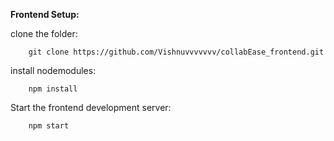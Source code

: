 **Frontend Setup:**

clone the folder:

        git clone https://github.com/Vishnuvvvvvvv/collabEase_frontend.git

install nodemodules:

        npm install


Start the frontend development server:

        npm start
